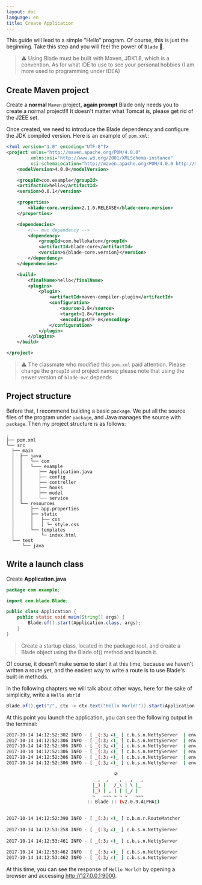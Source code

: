 ```yaml
---
layout: doc
language: en
title: Create Application
---
```


This guide will lead to a simple "Hello" program. Of course, this is just the beginning. Take this step and you will feel the power of `Blade` 💪.

> ⚠️ Using Blade must be built with Maven, JDK1.8, which is a convention. As for what IDE to use to see your personal hobbies (I am more used to programming under IDEA)

## Create Maven project

Create a **normal** `Maven` project, **again prompt** Blade only needs you to create a normal project!!! It doesn't matter what Tomcat is, please get rid of the J2EE set.

Once created, we need to introduce the Blade dependency and configure the JDK compiled version. Here is an example of `pom.xml`:

```xml
<?xml version="1.0" encoding="UTF-8"?>
<project xmlns="http://maven.apache.org/POM/4.0.0"
         xmlns:xsi="http://www.w3.org/2001/XMLSchema-instance"
         xsi:schemaLocation="http://maven.apache.org/POM/4.0.0 http://maven.apache.org/xsd/maven-4.0.0.xsd">
    <modelVersion>4.0.0</modelVersion>

    <groupId>com.example</groupId>
    <artifactId>hello</artifactId>
    <version>0.0.1</version>

    <properties>
        <blade-core.version>2.1.0.RELEASE</blade-core.version>
    </properties>

    <dependencies>
        <!-- mvc dependency -->
        <dependency>
            <groupId>com.hellokaton</groupId>
            <artifactId>blade-core</artifactId>
            <version>${blade-core.version}</version>
        </dependency>
    </dependencies>

    <build>
        <finalName>hello</finalName>
        <plugins>
            <plugin>
                <artifactId>maven-compiler-plugin</artifactId>
                <configuration>
                    <source>1.8</source>
                    <target>1.8</target>
                    <encoding>UTF-8</encoding>
                </configuration>
            </plugin>
        </plugins>
    </build>

</project>
```

> ⚠️ The classmate who modified this `pom.xml` paid attention. Please change the `groupId` and project names; please note that using the newer version of `blade-mvc` depends

## Project structure

Before that, I recommend building a basic `package`. We put all the source files of the program under `package`, and Java manages the source with `package`.
Then my project structure is as follows:

```shell
.
├── pom.xml
└── src
  ├── main
  │  ├── java
  │  │   └── com
  │  │   └─── example
  │  │      ├── Application.java
  │  │      ├── config
  │  │      ├── controller
  │  │      ├── hooks
  │  │      ├── model
  │  │      └── service
  │  └── resources
  │      ├── app.properties
  │      ├── static
  │      │   ├── css
  │      │   │ └─ style.css
  │      └── templates
  │          └─ index.html
  └── test
      └── java
```

## Write a launch class

Create **Application.java**

```java
package com.example;

import com.blade.Blade;

public class Application {
    public static void main(String[] args) {
        Blade.of().start(Application.class, args);
    }
}
```

> Create a startup class, located in the package root, and create a Blade object using the Blade.of() method and launch it.

Of course, it doesn't make sense to start it at this time, because we haven't written a route yet, and the easiest way to write a route is to use Blade's built-in methods.

In the following chapters we will talk about other ways, here for the sake of simplicity, write a `Hello World`

```java
Blade.of().get("/", ctx -> ctx.text("Hello World!")).start(Application.class, args);
```

At this point you launch the application, you can see the following output in the terminal:

```bash
2017-10-14 14:12:52:302 INFO - [ _(:3」∠)_ ] c.b.s.n.NettyServer  | environment.jdk.version    » 1.8.0_101
2017-10-14 14:12:52:306 INFO - [ _(:3」∠)_ ] c.b.s.n.NettyServer  | environment.user.dir       » /Users/biezhi/workspace/projects/java/hello
2017-10-14 14:12:52:306 INFO - [ _(:3」∠)_ ] c.b.s.n.NettyServer  | environment.java.io.tmpdir » /var/folders/y7/fdpr6jzx1rs6x0jmty2h6lvw0000gn/T/
2017-10-14 14:12:52:306 INFO - [ _(:3」∠)_ ] c.b.s.n.NettyServer  | environment.user.timezone  » Asia/Shanghai
2017-10-14 14:12:52:306 INFO - [ _(:3」∠)_ ] c.b.s.n.NettyServer  | environment.file.encoding  » UTF-8
2017-10-14 14:12:52:306 INFO - [ _(:3」∠)_ ] c.b.s.n.NettyServer  | environment.classpath      » /Users/biezhi/workspace/projects/java/hello/target/classes

                                        ②
							    __, _,   _, __, __,
							    |_) |   /_\ | \ |_
							    |_) | , | | |_/ |
							    ~   ~~~ ~ ~ ~   ~~~
							  :: Blade :: (v2.0.9.ALPHA1)

                                                                            ③
2017-10-14 14:12:52:390 INFO - [ _(:3」∠)_ ] c.b.m.r.RouteMatcher      | Add route GET	/
                                                                            ④
2017-10-14 14:12:53:258 INFO - [ _(:3」∠)_ ] c.b.s.n.NettyServer       | ⬢ Use NioEventLoopGroup
                                                                            ⑤
2017-10-14 14:12:53:461 INFO - [ _(:3」∠)_ ] c.b.s.n.NettyServer       | ⬢ hello initialize successfully, Time elapsed: 176 ms
                                                                            ⑥
2017-10-14 14:12:53:462 INFO - [ _(:3」∠)_ ] c.b.s.n.NettyServer       | ⬢ Blade start with 0.0.0.0:9000
2017-10-14 14:12:53:462 INFO - [ _(:3」∠)_ ] c.b.s.n.NettyServer       | ⬢ Open browser access http://127.0.0.1:9000 ⚡
```

At this time, you can see the response of `Hello World!` by opening a browser and accessing http://127.0.0.1:9000.
